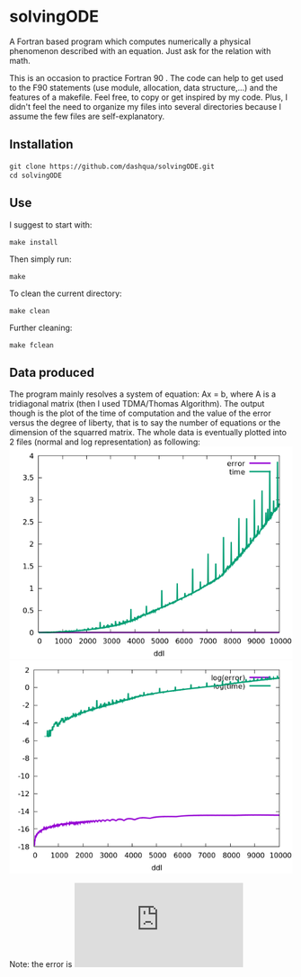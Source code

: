 # solvingODE
A Fortran based program which computes numerically a physical phenomenon described with an equation.
Just ask for the relation with math.

This is an occasion to practice Fortran 90 . The code can help to get used to the F90 statements (use module, allocation, data structure,...) and the features of a makefile. Feel free, to copy or get inspired by my code.
Plus, I didn't feel the need to organize my files into several directories because I assume the few files are self-explanatory.

Installation
-
    git clone https://github.com/dashqua/solvingODE.git
    cd solvingODE

Use
-
I suggest to start with:  

    make install
Then simply run:  

    make  
To clean the current directory:

    make clean  
Further cleaning:  

    make fclean  

Data produced
-
The program mainly resolves a system of equation: Ax = b, where A is a tridiagonal matrix (then I used TDMA/Thomas Algorithm).
The output though is the plot of the time of computation and the value of the error versus the degree of liberty, that is to say the number of equations or the dimension of the squarred matrix. The whole data is eventually plotted into 2 files (normal and log representation) as following:  
![GitHub Logo](/vizualize.png)  
![GitHub Logo](/logvizualize.png)  

Note: the error is ![equation](http://latex.codecogs.com/gif.latex?%7C%7CAx-b%7C%7C_2)
